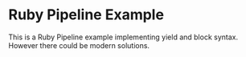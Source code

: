 # Ruby Pipeline Example

This is a Ruby Pipeline example implementing yield and block syntax. However there could be modern solutions.
